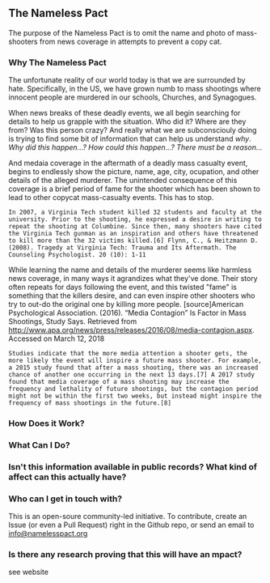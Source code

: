 ## The Nameless Pact

The purpose of the Nameless Pact is to omit the name and photo of mass-shooters from news coverage in attempts to prevent a copy cat. 

### Why The Nameless Pact

The unfortunate reality of our world today is that we are surrounded by hate. Specifically, in the US, we have grown numb to mass shootings where innocent people are murdered in our schools, Churches, and Synagogues. 

When news breaks of these deadly events, we all begin searching for details to help us grapple with the situation. Who did it? Where are they from? Was this person crazy? And really what we are subconsciouly doing is trying to find some bit of information that can help us understand _why_. _Why did this happen...? How could this happen...? There must be a reason..._ 

And medaia coverage in the aftermath of a deadly mass casualty event, begins to endlessly show the picture, name, age, city, ocupation, and other details of the alleged murderer. The unintended consequence of this coverage is a brief period of fame for the shooter which has been shown to lead to other copycat mass-casualty events. This has to stop. 

```
In 2007, a Virginia Tech student killed 32 students and faculty at the university. Prior to the shooting, he expressed a desire in writing to repeat the shooting at Columbine. Since then, many shooters have cited the Virginia Tech gunman as an inspiration and others have threatened to kill more than the 32 victims killed.[6] Flynn, C., & Heitzmann D. (2008). Tragedy at Virginia Tech: Trauma and Its Aftermath. The Counseling Psychologist. 20 (10): 1-11

```

While learning the name and details of the murderer seems like harmless news coverage, in many ways it agrandizes what they've done. Their story often repeats for days following the event, and this twisted "fame" is something that the killers desire, and can even inspire other shooters who try to out-do the original one by killing more people. 
[source]American Psychological Association. (2016). “Media Contagion” Is Factor in Mass Shootings, Study Says. Retrieved from http://www.apa.org/news/press/releases/2016/08/media-contagion.aspx. Accessed on March 12, 2018

```
Studies indicate that the more media attention a shooter gets, the more likely the event will inspire a future mass shooter. For example, a 2015 study found that after a mass shooting, there was an increased chance of another one occurring in the next 13 days.[7] A 2017 study found that media coverage of a mass shooting may increase the frequency and lethality of future shootings, but the contagion period might not be within the first two weeks, but instead might inspire the frequency of mass shootings in the future.[8]

```


### How Does it Work?



### What Can I Do?



### Isn't this information available in public records? What kind of affect can this actually have? 


### Who can I get in touch with?

This is an open-soure community-led initiative. To contribute, create an Issue (or even a Pull Request) right in the Github repo, or send an email to info@namelesspact.org

### Is there any research proving that this will have an mpact?
see website


